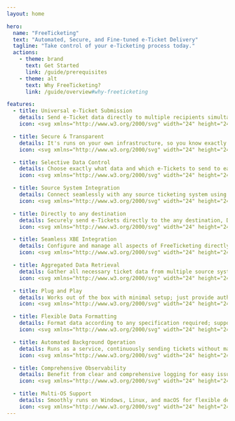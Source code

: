 ```yaml
---
layout: home

hero:
  name: "FreeTicketing"
  text: "Automated, Secure, and Fine-tuned e-Ticket Delivery"
  tagline: "Take control of your e-Ticketing process today."
  actions:
    - theme: brand
      text: Get Started
      link: /guide/prerequisites
    - theme: alt
      text: Why FreeTicketing?
      link: /guide/overview#why-freeticketing

features:
  - title: Universal e-Ticket Submission
    details: Send e-Ticket data directly to multiple recipients simultaneously, in Real-Time.
    icon: <svg xmlns="http://www.w3.org/2000/svg" width="24" height="24" viewBox="0 0 24 24" fill="none" stroke="#4A90E2" stroke-width="2" stroke-linecap="round" stroke-linejoin="round" class="lucide lucide-globe"><circle cx="12" cy="12" r="10"/><path d="M12 2a14.5 14.5 0 0 0 0 20 14.5 14.5 0 0 0 0-20"/><path d="M2 12h20"/></svg>

  - title: Secure & Transparent
    details: It's runs on your own infrastructure, so you know exactly what's happening. XBE never touches your data.
    icon: <svg xmlns="http://www.w3.org/2000/svg" width="24" height="24" viewBox="0 0 24 24" fill="none" stroke="#50C878" stroke-width="2" stroke-linecap="round" stroke-linejoin="round" class="lucide lucide-shield"><path d="M20 13c0 5-3.5 7.5-7.66 8.95a1 1 0 0 1-.67-.01C7.5 20.5 4 18 4 13V6a1 1 0 0 1 1-1c2 0 4.5-1.2 6.24-2.72a1.17 1.17 0 0 1 1.52 0C14.51 3.81 17 5 19 5a1 1 0 0 1 1 1z"/></svg>

  - title: Selective Data Control
    details: Choose exactly what data and which e-Tickets to send to each recipient.
    icon: <svg xmlns="http://www.w3.org/2000/svg" width="24" height="24" viewBox="0 0 24 24" fill="none" stroke="#FF6B6B" stroke-width="2" stroke-linecap="round" stroke-linejoin="round" class="lucide lucide-square-mouse-pointer"><path d="M12.034 12.681a.498.498 0 0 1 .647-.647l9 3.5a.5.5 0 0 1-.033.943l-3.444 1.068a1 1 0 0 0-.66.66l-1.067 3.443a.5.5 0 0 1-.943.033z"/><path d="M21 11V5a2 2 0 0 0-2-2H5a2 2 0 0 0-2 2v14a2 2 0 0 0 2 2h6"/></svg>

  - title: Source System Integration
    details: Connect seamlessly with any source ticketing system using ODBC.
    icon: <svg xmlns="http://www.w3.org/2000/svg" width="24" height="24" viewBox="0 0 24 24" fill="none" stroke="#9B59B6" stroke-width="2" stroke-linecap="round" stroke-linejoin="round" class="lucide lucide-database"><ellipse cx="12" cy="5" rx="9" ry="3"/><path d="M3 5V19A9 3 0 0 0 21 19V5"/><path d="M3 12A9 3 0 0 0 21 12"/></svg>

  - title: Directly to any destination
    details: Securely send e-Tickets directly to the any destination, DOT or otherwise.
    icon: <svg xmlns="http://www.w3.org/2000/svg" width="24" height="24" viewBox="0 0 24 24" fill="none" stroke="#1ABC9C" stroke-width="2" stroke-linecap="round" stroke-linejoin="round" class="lucide lucide-send-horizontal"><path d="M3.714 3.048a.498.498 0 0 0-.683.627l2.843 7.627a2 2 0 0 1 0 1.396l-2.842 7.627a.498.498 0 0 0 .682.627l18-8.5a.5.5 0 0 0 0-.904z"/><path d="M6 12h16"/></svg>

  - title: Seamless XBE Integration
    details: Configure and manage all aspects of FreeTicketing directly within XBE.
    icon: <svg xmlns="http://www.w3.org/2000/svg" width="24" height="24" viewBox="0 0 24 24" fill="none" stroke="#F39C12" stroke-width="2" stroke-linecap="round" stroke-linejoin="round" class="lucide lucide-biceps-flexed"><path d="M12.409 13.017A5 5 0 0 1 22 15c0 3.866-4 7-9 7-4.077 0-8.153-.82-10.371-2.462-.426-.316-.631-.832-.62-1.362C2.118 12.723 2.627 2 10 2a3 3 0 0 1 3 3 2 2 0 0 1-2 2c-1.105 0-1.64-.444-2-1"/><path d="M15 14a5 5 0 0 0-7.584 2"/><path d="M9.964 6.825C8.019 7.977 9.5 13 8 15"/></svg>

  - title: Aggregated Data Retrieval
    details: Gather all necessary ticket data from multiple source systems.
    icon: <svg xmlns="http://www.w3.org/2000/svg" width="24" height="24" viewBox="0 0 24 24" fill="none" stroke="#3498DB" stroke-width="2" stroke-linecap="round" stroke-linejoin="round" class="lucide lucide-workflow"><rect width="8" height="8" x="3" y="3" rx="2"/><path d="M7 11v4a2 2 0 0 0 2 2h4"/><rect width="8" height="8" x="13" y="13" rx="2"/></svg>

  - title: Plug and Play
    details: Works out of the box with minimal setup; just provide authentication.
    icon: <svg xmlns="http://www.w3.org/2000/svg" width="24" height="24" viewBox="0 0 24 24" fill="none" stroke="#E74C3C" stroke-width="2" stroke-linecap="round" stroke-linejoin="round" class="lucide lucide-rocket"><path d="M4.5 16.5c-1.5 1.26-2 5-2 5s3.74-.5 5-2c.71-.84.7-2.13-.09-2.91a2.18 2.18 0 0 0-2.91-.09z"/><path d="m12 15-3-3a22 22 0 0 1 2-3.95A12.88 12.88 0 0 1 22 2c0 2.72-.78 7.5-6 11a22.35 22.35 0 0 1-4 2z"/><path d="M9 12H4s.55-3.03 2-4c1.62-1.08 5 0 5 0"/><path d="M12 15v5s3.03-.55 4-2c1.08-1.62 0-5 0-5"/></svg>

  - title: Flexible Data Formatting
    details: Format data according to any specification required; supports Jinja2 templates.
    icon: <svg xmlns="http://www.w3.org/2000/svg" width="24" height="24" viewBox="0 0 24 24" fill="none" stroke="#FFA500" stroke-width="2" stroke-linecap="round" stroke-linejoin="round" class="lucide lucide-settings"><path d="M12.22 2h-.44a2 2 0 0 0-2 2v.18a2 2 0 0 1-1 1.73l-.43.25a2 2 0 0 1-2 0l-.15-.08a2 2 0 0 0-2.73.73l-.22.38a2 2 0 0 0 .73 2.73l.15.1a2 2 0 0 1 1 1.72v.51a2 2 0 0 1-1 1.74l-.15.09a2 2 0 0 0-.73 2.73l.22.38a2 2 0 0 0 2.73.73l.15-.08a2 2 0 0 1 2 0l.43.25a2 2 0 0 1 1 1.73V20a2 2 0 0 0 2 2h.44a2 2 0 0 0 2-2v-.18a2 2 0 0 1 1-1.73l.43-.25a2 2 0 0 1 2 0l.15.08a2 2 0 0 0 2.73-.73l.22-.39a2 2 0 0 0-.73-2.73l-.15-.08a2 2 0 0 1-1-1.74v-.5a2 2 0 0 1 1-1.74l.15-.09a2 2 0 0 0 .73-2.73l-.22-.38a2 2 0 0 0-2.73-.73l-.15.08a2 2 0 0 1-2 0l-.43-.25a2 2 0 0 1-1-1.73V4a2 2 0 0 0-2-2z"/><circle cx="12" cy="12" r="3"/></svg>

  - title: Automated Background Operation
    details: Runs as a service, continuously sending tickets without manual intervention.
    icon: <svg xmlns="http://www.w3.org/2000/svg" width="24" height="24" viewBox="0 0 24 24" fill="none" stroke="#8E44AD" stroke-width="2" stroke-linecap="round" stroke-linejoin="round" class="lucide lucide-refresh-ccw-dot"><path d="M3 2v6h6"/><path d="M21 12A9 9 0 0 0 6 5.3L3 8"/><path d="M21 22v-6h-6"/><path d="M3 12a9 9 0 0 0 15 6.7l3-2.7"/><circle cx="12" cy="12" r="1"/></svg>

  - title: Comprehensive Observability
    details: Benefit from clear and comprehensive logging for easy issue diagnosis.
    icon: <svg xmlns="http://www.w3.org/2000/svg" width="24" height="24" viewBox="0 0 24 24" fill="none" stroke="#2ECC71" stroke-width="2" stroke-linecap="round" stroke-linejoin="round" class="lucide lucide-logs"><path d="M13 12h8"/><path d="M13 18h8"/><path d="M13 6h8"/><path d="M3 12h1"/><path d="M3 18h1"/><path d="M3 6h1"/><path d="M8 12h1"/><path d="M8 18h1"/><path d="M8 6h1"/></svg>

  - title: Multi-OS Support
    details: Smoothly runs on Windows, Linux, and macOS for flexible deployment options.
    icon: <svg xmlns="http://www.w3.org/2000/svg" width="24" height="24" viewBox="0 0 24 24" fill="none" stroke="#34495E" stroke-width="2" stroke-linecap="round" stroke-linejoin="round" class="lucide lucide-laptop"><path d="M20 16V7a2 2 0 0 0-2-2H6a2 2 0 0 0-2 2v9m16 0H4m16 0 1.28 2.55a1 1 0 0 1-.9 1.45H3.62a1 1 0 0 1-.9-1.45L4 16"/></svg>
---
```

